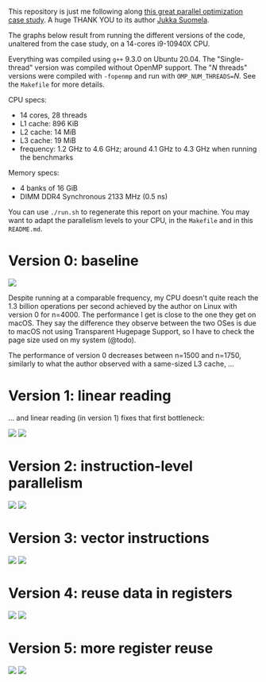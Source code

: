 This repository is just me following along [this great parallel optimization case study](https://ppc.cs.aalto.fi/ch2/). A huge THANK YOU to its author [Jukka Suomela](https://jukkasuomela.fi/).

The graphs below result from running the different versions of the code, unaltered from the case study, on a 14-cores i9-10940X CPU.

Everything was compiled using `g++` 9.3.0 on Ubuntu 20.04.
The "Single-thread" version was compiled without OpenMP support.
The "*N* threads" versions were compiled with `-fopenmp` and run with `OMP_NUM_THREADS=`*N*. See the `Makefile` for more details.

CPU specs:
- 14 cores, 28 threads
- L1 cache: 896 KiB
- L2 cache: 14 MiB
- L3 cache: 19 MiB
- frequency: 1.2 GHz to 4.6 GHz; around 4.1 GHz to 4.3 GHz when running the benchmarks

Memory specs:
- 4 banks of 16 GiB
- DIMM DDR4 Synchronous 2133 MHz (0.5 ns)

You can use `./run.sh` to regenerate this report on your machine.
You may want to adapt the parallelism levels to your CPU, in the `Makefile` and in this `README.md`.

# Version 0: baseline

![](vsize-0-0.png)

Despite running at a comparable frequency, my CPU doesn't quite reach the 1.3 billion operations per second achieved by the author on Linux with version 0 for n=4000.
The performance I get is close to the one they get on macOS. They say the difference they observe between the two OSes is due to macOS not using Transparent Hugepage Support, so I have to check the page size used on my system (@todo).

The performance of version 0 decreases between n=1500 and n=1750, similarly to what the author observed with a same-sized L3 cache, ...

# Version 1: linear reading

... and linear reading (in version 1) fixes that first bottleneck:

![](vsize-0-1.png)
![](vparal-0-1-4000.png)

# Version 2: instruction-level parallelism

![](vsize-1-2.png)
![](vparal-0-2-4000.png)

# Version 3: vector instructions

![](vsize-2-3.png)
![](vparal-0-3-4000.png)

# Version 4: reuse data in registers

![](vsize-3-4.png)
![](vparal-0-4-4000.png)

# Version 5: more register reuse

![](vsize-4-5.png)
![](vparal-0-5-4000.png)
